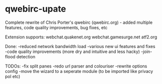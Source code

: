 qwebirc-upate
=============

Complete rewrite of Chris Porter's qwebirc (qwebirc.org) - added multiple features, code quality improvements, bug fixes, etc

Extension supports:
webchat.quakenet.org
webchat.gamesurge.net
atf2.org


Done:
-reduced network bandwidth load
-various new ui features and fixes
-code quality improvements (more dry and intuitive and less hacky)
-join-flood detection

TODOs:
-fix split panes
-redo url parser and colouriser
-rewrite options config
-move the wizard to a seperate module (to be imported like privacy pol etc)
